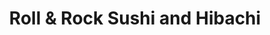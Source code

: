 ---
layout: place
title: "Roll & Rock Sushi and Hibachi"
permalink: /oklahoma/oklahoma-city/roll-rock-sushi-and-hibachi.html
stateAbbr: OK
stateName: Oklahoma
cityName: Oklahoma City
place_id: ChIJj1HZjdAasocRXlMlJI0dV34
photos:
  - name: >-
      places/ChIJj1HZjdAasocRXlMlJI0dV34/photos/AeeoHcJ285psFPB7OtOdR9ZZQKUYdHt0YOuMxCaJQUTa2yFAo2z7ncavR0c1uVlsNdmw9d_FIT6hl7O_GrbkAgelX4BP6oKx3ycmuE4Yod8wC-4LUFUPnpozEKYz0us2_FCYGYeWuxvWl-VvmGIhgnunKGo4Z_vJBzTkOLkGFlUZy6jdwe-O-eO6yMSbLFdKq2wstQE9cHhhM5JKed3I-uXnb9Zwh8QCbdbtu195vKNmcM__UaP67pjYPU92zlEG349OnqbFk4qgOx4bGM8VI7X_PHuhWvBAyhk81Qb0hZnvwHcykLeAJcgAeel05Ukx6gpAsba-Qo21DYtq6xLB1ZiZ61tTK58xrd5963P2SB2LVAd3m070oRlbTx92dLOccyQLJBU3JnBd1Oq8tDde2KW6kmegYOqnnc6ic_foa7u3YgkIEg
    widthPx: 4800
    heightPx: 2700
    authorAttributions:
      - displayName: Vincent Lee
        uri: https://maps.google.com/maps/contrib/111417065994620089449
        photoUri: >-
          https://lh3.googleusercontent.com/a-/ALV-UjWLd4-XO5VU3VklHq3uDfELM8-kx43EMlnPMsY9VJPsa2gxP1Q6CA=s100-p-k-no-mo
    flagContentUri: >-
      https://www.google.com/local/imagery/report/?cb_client=maps_api_places.places_api&image_key=!1e10!2sCIHM0ogKEICAgIDE2s6ubA&hl=en-US
    googleMapsUri: >-
      https://www.google.com/maps/place//data=!3m4!1e2!3m2!1sCIHM0ogKEICAgIDE2s6ubA!2e10!4m2!3m1!1s0x87b21ad08dd9518f:0x7e571d8d2425535e
  - name: >-
      places/ChIJj1HZjdAasocRXlMlJI0dV34/photos/AeeoHcI8tkJL29bosiRpNXWZTN0vnwbQlFjtkA_qDuQp_tj3OrGFKSZgzFAX7Q9QK-WbCxvotypRAEslyjGj-uMpgMe4ErCG6igYqr0g0Bk4DjGPZE2ec80R4LGfdDqpWx9Gv_4BCX-RSnxTq6aFSdESFK82nWqU-W-mLlu4CflbKgOefqIAeZzB3DdLbD40ylJmHgGIzlERxgyi73a83HpOQnZxtfFHG02vMRZVYcmfm8Q9Uwvz2ihGGI6GGeyXqjWpgxKKV9w6RXSG7cK2poa8tjFdS-zdO9PZQvRiHNsfXCjWGQ
    widthPx: 3403
    heightPx: 2269
    authorAttributions:
      - displayName: Roll & Rock Sushi and Hibachi
        uri: https://maps.google.com/maps/contrib/112081789973901595180
        photoUri: >-
          https://lh3.googleusercontent.com/a/ACg8ocKBWReiStJa77vaot176ks08IH8W5c7ezEv3kAxU_oA3FdSHQ=s100-p-k-no-mo
    flagContentUri: >-
      https://www.google.com/local/imagery/report/?cb_client=maps_api_places.places_api&image_key=!1e10!2sAF1QipOThuiu-8TE_q295ov8cz9oAEY11Qo83OIly2Hi&hl=en-US
    googleMapsUri: >-
      https://www.google.com/maps/place//data=!3m4!1e2!3m2!1sAF1QipOThuiu-8TE_q295ov8cz9oAEY11Qo83OIly2Hi!2e10!4m2!3m1!1s0x87b21ad08dd9518f:0x7e571d8d2425535e
  - name: >-
      places/ChIJj1HZjdAasocRXlMlJI0dV34/photos/AeeoHcKPOeZbM-gNdZZpp1oI1VQIfexvZjOQl8D2-t0aluYNsFumrT99uzSkohf_aUpIaKgGTToags13MIDxDXQ8RHaVRhqll4MK-mZ6uu5WXzHwIhc5RxYmNQHriKj-9eV3Tv8aB0iE8BwIUJ79J37MIupP1zA2ERc4ukh3iHv1FCnpj7zgqhJBOel_lycZEDJUoolzbAiZqrEJJXytlyIGFNJjnG-SGMLUY0xsvnAF37EbARSRaiV8r2mFk_KuuQaCJ1kuuVP4nMVpERIl2YRnL2nfpe4PHoLZ-ybOJEE3GdVuKuuJA3nRhNymO4aV4xnTNc6EpfdXPMfwNd9uYru5nCsnv5Djxyw_N3YUrAt8Iz6k5Pf5aqk7PM-pc-3BBKG0SrdxXY_H3M-IF6GKWsSJq27RnEolQV34nNk31S1-eLUJVUOK
    widthPx: 821
    heightPx: 989
    authorAttributions:
      - displayName: Mary Barfield
        uri: https://maps.google.com/maps/contrib/108648733210829044542
        photoUri: >-
          https://lh3.googleusercontent.com/a-/ALV-UjX3jxbkt_hyeL4yPHim4Np-N0YTZmZ_lQ-WmF0IcWaiRek7yhKp=s100-p-k-no-mo
    flagContentUri: >-
      https://www.google.com/local/imagery/report/?cb_client=maps_api_places.places_api&image_key=!1e10!2sCIHM0ogKEICAgIDd48jzwgE&hl=en-US
    googleMapsUri: >-
      https://www.google.com/maps/place//data=!3m4!1e2!3m2!1sCIHM0ogKEICAgIDd48jzwgE!2e10!4m2!3m1!1s0x87b21ad08dd9518f:0x7e571d8d2425535e
  - name: >-
      places/ChIJj1HZjdAasocRXlMlJI0dV34/photos/AeeoHcJvmpi3FEdKuNoElGp4VpUfQEaHrQzzNXaUvOy1RgbNt0DWIPH0KjriGoQ0zhNTdo74GziiuhfZPJqzgVI6AnA0nQrEU-5nm2Fd8INXSXz9VeL0T1yxUzEoOZMyp05l3T3P2AFuzH9od7e4ICRca-8Wh7tb2Dzex4yasEZJs0YoM0oeZC6NoWd54UNxV6S_IaRiAozYGueI5m-s98m576MOmG_DmmM3qgOebH8s5veGiLXlgBZqoTSR0999n_AO1ohpTc1yGQHFeTZDEr7rhTXxSVXE2hoUTW7sbUPKoRMK5HhZevpePgvYvoF4ywU1iOBA7XWYV1SNmYg3IcmX66RcQCRF05x6bt4bH8QDxXoOZhFxq6FMb03vv_iiv9ufOe4LfZTiywp8gBdn32EvHpG1khOfEnNBU91JobG7uSMXkw
    widthPx: 1603
    heightPx: 1603
    authorAttributions:
      - displayName: Jeremy H
        uri: https://maps.google.com/maps/contrib/115993041631263741079
        photoUri: >-
          https://lh3.googleusercontent.com/a/ACg8ocKvXTPuXD9UruK2yQ70OWpEeNRpRaEn-yTGJpLA3h_GqWMs8urL=s100-p-k-no-mo
    flagContentUri: >-
      https://www.google.com/local/imagery/report/?cb_client=maps_api_places.places_api&image_key=!1e10!2sCIHM0ogKEICAgICrrYbLZA&hl=en-US
    googleMapsUri: >-
      https://www.google.com/maps/place//data=!3m4!1e2!3m2!1sCIHM0ogKEICAgICrrYbLZA!2e10!4m2!3m1!1s0x87b21ad08dd9518f:0x7e571d8d2425535e
  - name: >-
      places/ChIJj1HZjdAasocRXlMlJI0dV34/photos/AeeoHcLukEbUdlww-_MVJJj9vFS8jITZWLYthvyARS9mE6d20mw6lVLTHLhPGD2z-hpMzpUPhUx_58YPo9XQTGFcACuak_lwNRWL98O1hUvtXa42bqKNltU2XfiL-ZNzpXvZuQAbB1uaPqmrWCPsjW9feQ25mXtdDs3XmmRnxFy0nnR7IAHNgHsf1kvONxT--rxM5EmQFV_sEEgi-gb9h_Pn7WvjmhlnAlHop9L7GMRsw3hP46SbE0nqJjzgn-djr3nL-JK5AWwua1DEGwPF7LfTfEySLyn9iLjFJ-UxJ1nKAxvfHdHDYYP_k6a1S79yPqsMsjKxzzxSKIzEOQV4D6Lwer_kP1ctYVy9QTmHFFfJLZFd276_FtkbzHYhkuzAvm2y6FzUuMrikvzsVHYs--XwluRVKAqcFZDgDagD144cKZIih_E
    widthPx: 822
    heightPx: 1064
    authorAttributions:
      - displayName: Djakaria Suryawidjaya
        uri: https://maps.google.com/maps/contrib/115200379134667266497
        photoUri: >-
          https://lh3.googleusercontent.com/a-/ALV-UjV1wSHOhdy4kzo527OQNAm0me0rTVyTsm2Yqqa2vMQKA6nb0htc=s100-p-k-no-mo
    flagContentUri: >-
      https://www.google.com/local/imagery/report/?cb_client=maps_api_places.places_api&image_key=!1e10!2sCIHM0ogKEICAgIDvu7PCngE&hl=en-US
    googleMapsUri: >-
      https://www.google.com/maps/place//data=!3m4!1e2!3m2!1sCIHM0ogKEICAgIDvu7PCngE!2e10!4m2!3m1!1s0x87b21ad08dd9518f:0x7e571d8d2425535e
  - name: >-
      places/ChIJj1HZjdAasocRXlMlJI0dV34/photos/AeeoHcJPIXc_gbu8fCmWYRD0wElAXX0jecBAaXpI7aS1fRw-oB32K59PRj9s26aHZk15YVpRg4FIwz8bmN61_sRRcytpG1PtjwjesLWn5HJvdIyIn_bDzC2t9LImsNYBRuJ5IoWbLoDwBtChNo5Fe40JtYhaqBt_Yo1C-A9iA0m9XRzE-N-ZseEnArfCoF1luw9XEtzsBEr5DgvRXN_Wb_Uyd-wlJxGVtqNJqJJPlFt87SmxkN5uvC16AK8_OrbWGIZ7lyTsiiBgyAzXeqcwWPbW1NmpQ4rZYD6MOU4en5iSv4aXzlJrkWDCMlSy8zR3vW98xmAuGohrX-4T_BXOVDy7YFhcRte-gGAlKMbqsakBuTQ-eSLjtYbooQBe0nTdagwNTNOFgW1acgaOw4wQJgdG0x7WP9R8JpRpYmSJErUwtRoSJ7L3
    widthPx: 4032
    heightPx: 3024
    authorAttributions:
      - displayName: Jeremy Stephenson
        uri: https://maps.google.com/maps/contrib/118246745055995097838
        photoUri: >-
          https://lh3.googleusercontent.com/a/ACg8ocKuFzSC2kaRkZcN5C5Vy7eEnibqjjIYFblf-DBoKcTxDIJi5A=s100-p-k-no-mo
    flagContentUri: >-
      https://www.google.com/local/imagery/report/?cb_client=maps_api_places.places_api&image_key=!1e10!2sCIHM0ogKEICAgICH7cm_5QE&hl=en-US
    googleMapsUri: >-
      https://www.google.com/maps/place//data=!3m4!1e2!3m2!1sCIHM0ogKEICAgICH7cm_5QE!2e10!4m2!3m1!1s0x87b21ad08dd9518f:0x7e571d8d2425535e
  - name: >-
      places/ChIJj1HZjdAasocRXlMlJI0dV34/photos/AeeoHcLnhjZd2LFbZTjdBn18HyhiYpF5ZhU5qy7AKXU8Vm1EydPHXrrWKGAeA7MDC6evfWliY0Ipr2mljLdGgX1hIdi3TsT4yYMhdpZC40grn3laSg-FFSEiMLW7t3qk9gHc13tXvgbtOLKky_CxRktpw9E3pQl10FDd-NI7oMK0LS_bt63wXwBivtfiw82CJyzB0ntqQzT4IWdbp1vTmzl_efoL0FZWM2iKA9hkwhn_52QLfPA-D-xduMJga0u4kTEQjeMFylLpAKje4kyW3_cdWs9ReAN9_dDCeRZl2aRXCnbxOyuHM_QHHb4r1jxeju1Bd8o2cGPN9Fwvgyb5fGDoLwM-BTi8njJTtqSTv3uTAiCzNseZyS7st52XL5ob0h3Zs6Gwa8YE8rXto84GBLl7wq-3Jw4c44bKUo-NTuXZSTAWNA
    widthPx: 3024
    heightPx: 4032
    authorAttributions:
      - displayName: Olivia Antonelli
        uri: https://maps.google.com/maps/contrib/105969750448901487364
        photoUri: >-
          https://lh3.googleusercontent.com/a-/ALV-UjXGJJgvnaQhNGzU_kp1fTNYRnBMnxED6Lq4VH9lzayNCO35nvU=s100-p-k-no-mo
    flagContentUri: >-
      https://www.google.com/local/imagery/report/?cb_client=maps_api_places.places_api&image_key=!1e10!2sCIHM0ogKEICAgMDIgOqyew&hl=en-US
    googleMapsUri: >-
      https://www.google.com/maps/place//data=!3m4!1e2!3m2!1sCIHM0ogKEICAgMDIgOqyew!2e10!4m2!3m1!1s0x87b21ad08dd9518f:0x7e571d8d2425535e
  - name: >-
      places/ChIJj1HZjdAasocRXlMlJI0dV34/photos/AeeoHcIxA3kCdDBbfCR3ruZCPLwmTCtfIbhWZK1CAZukpvRFKgltQJkJBT9m4Rn6ayuI5mHKBABSxmaHMRO29SwhdM3SrEdO1KIgX9KQcz-b1IFLQDq3j9D4NTGOEDnRr47VaPUp7pSIEpCaHrFPvC9VEBxdmoLR0p_VwarBstJeQPNJaju7jY5H5vUYC1SfsVw5KgwfKlb-eiSfzTH4VYZHn-0eJKUCqzQOuiYrF5Tpex1DUeXT4oDNZjtbRoHdCpM4gnhFAD5NTVD6qssBp1l0SNv7xjxZ5i7sBNxx1mxY9iIqiQ
    widthPx: 3456
    heightPx: 2304
    authorAttributions:
      - displayName: Roll & Rock Sushi and Hibachi
        uri: https://maps.google.com/maps/contrib/112081789973901595180
        photoUri: >-
          https://lh3.googleusercontent.com/a/ACg8ocKBWReiStJa77vaot176ks08IH8W5c7ezEv3kAxU_oA3FdSHQ=s100-p-k-no-mo
    flagContentUri: >-
      https://www.google.com/local/imagery/report/?cb_client=maps_api_places.places_api&image_key=!1e10!2sAF1QipNG3Q7zhBIgo66PyCYy_WPpon8pViRTUVtcwHqt&hl=en-US
    googleMapsUri: >-
      https://www.google.com/maps/place//data=!3m4!1e2!3m2!1sAF1QipNG3Q7zhBIgo66PyCYy_WPpon8pViRTUVtcwHqt!2e10!4m2!3m1!1s0x87b21ad08dd9518f:0x7e571d8d2425535e
  - name: >-
      places/ChIJj1HZjdAasocRXlMlJI0dV34/photos/AeeoHcK3ouxBrmai59z0MyRwAjS59HgoKWAWfxR6wBSEzBgwmPkdtjZuAy11Uei-OwKSLs65SVbW-5KvKq71gg2YjSnqzqlto95YWjK2e6ORRCcFCcTHEC3PMgZulJ2GhnF9cIpkYkBEvVsgl3JTfg6P7ht5V5txWLJA2uV7dgqUwXg-gJMDzt594UuaxahDawjPJWdyfrGrdgTLiKpj2l3I6WcoqiiXXvfnDoDZ6SMS6S_4716vHTmdDDFfrBmlCgDDMQxm_h9RQeKx0wRHUUZPHLB7622edT12n8i2FWGkDMH1cJK3OsjnhriiQnS9BN4DanFwnAyGUdLdgmkYXCUhI8nc4lYne8nRyWgQwzbyfTfNy51E-2X3NzLv7QM4iF1OD4VWHTCBmBOM9AcY1DAZ3X5bkzZqLpzADtKpdMJEAweZYTbA
    widthPx: 4080
    heightPx: 3072
    authorAttributions:
      - displayName: Brittany Nieman
        uri: https://maps.google.com/maps/contrib/101135810945392053789
        photoUri: >-
          https://lh3.googleusercontent.com/a-/ALV-UjWdqtjag0-lESeWEgpboiySDXU-j2xqKQsZxMuGyf6mfyvffczPUg=s100-p-k-no-mo
    flagContentUri: >-
      https://www.google.com/local/imagery/report/?cb_client=maps_api_places.places_api&image_key=!1e10!2sCIHM0ogKEICAgMCw-5e4uwE&hl=en-US
    googleMapsUri: >-
      https://www.google.com/maps/place//data=!3m4!1e2!3m2!1sCIHM0ogKEICAgMCw-5e4uwE!2e10!4m2!3m1!1s0x87b21ad08dd9518f:0x7e571d8d2425535e
  - name: >-
      places/ChIJj1HZjdAasocRXlMlJI0dV34/photos/AeeoHcIHalrPusNg6Z-kKdxknQnLqV1ABpfFcksmBtm7OWDTaSkUtX8khCXYKktr3ZaVlAJkiK_gkHK3T1gFz3hqdUuUtq82LwDRHdViQFzP-rE_BxupzufFnPi8vcnDvF3oj2ZfFBsoD7SIbVSuq3RMVuku78gM6KjbhhmT4bJakS-sLTfIRiI5mzhC0AhWgMgrX8azkpi4VYE3B_r5HlgeiYPZYHAamDULQ70YD8W_6w2pRkfvnqVbBJjsqQXoanjpYeIfRkghIAIjE7OPQxEqZgaEUuhJY0fDNueZ9a-oujG9UMzzPjluI-Fl5cd68TZa4pPgGZbncIONui0JiW9dXFDPE1QU9cNudxzY2kT9WpfiPhc7e0_FqNcHoASPt6xfZnNvSELmis76yDl2XFPkA8bDhCVvcg1tLpCPzV4MtjE
    widthPx: 4032
    heightPx: 3024
    authorAttributions:
      - displayName: Jason Cowger
        uri: https://maps.google.com/maps/contrib/115821304358256093899
        photoUri: >-
          https://lh3.googleusercontent.com/a-/ALV-UjX-UkTB3NnHLKQkFMGZJMYalE5q7Z8sgBdV_YH-P4xehZMmFTBd=s100-p-k-no-mo
    flagContentUri: >-
      https://www.google.com/local/imagery/report/?cb_client=maps_api_places.places_api&image_key=!1e10!2sCIHM0ogKEICAgIDDr4bUSw&hl=en-US
    googleMapsUri: >-
      https://www.google.com/maps/place//data=!3m4!1e2!3m2!1sCIHM0ogKEICAgIDDr4bUSw!2e10!4m2!3m1!1s0x87b21ad08dd9518f:0x7e571d8d2425535e
address: 6227 N Meridian Ave, Oklahoma City, OK 73112, USA
street: 6227 N Meridian Ave
city: Oklahoma City
state: OK
zip: '73112'
country: USA
neighborhood: Central Oklahoma City
latitude: '35.535510'
longitude: '-97.601638'
accessibility_options:
  wheelchairAccessibleParking: true
  wheelchairAccessibleEntrance: true
  wheelchairAccessibleRestroom: true
  wheelchairAccessibleSeating: true
business_status: OPERATIONAL
name: Roll & Rock Sushi and Hibachi
google_maps_links:
  directionsUri: >-
    https://www.google.com/maps/dir//''/data=!4m7!4m6!1m1!4e2!1m2!1m1!1s0x87b21ad08dd9518f:0x7e571d8d2425535e!3e0
  placeUri: https://maps.google.com/?cid=9103777663786767198
  writeAReviewUri: >-
    https://www.google.com/maps/place//data=!4m3!3m2!1s0x87b21ad08dd9518f:0x7e571d8d2425535e!12e1
  reviewsUri: >-
    https://www.google.com/maps/place//data=!4m4!3m3!1s0x87b21ad08dd9518f:0x7e571d8d2425535e!9m1!1b1
  photosUri: >-
    https://www.google.com/maps/place//data=!4m3!3m2!1s0x87b21ad08dd9518f:0x7e571d8d2425535e!10e5
primary_type: Sushi Restaurant
opening_hours:
  regular: null
  current: null
secondary_opening_hours:
  regular:
    weekdayDescriptions: null
    type: null
  current:
    weekdayDescriptions: null
    type: null
phone: (405) 773-1302
price_level: PRICE_LEVEL_INEXPENSIVE
price_range: $10 &ndash; $20
rating: '4.6'
rating_count: 738
website: null
description: null
reviews: null
parking_options: null
payment_options: null
allow_dogs: null
curbside_pickup: null
delivery: null
dine_in: null
good_for_children: null
good_for_groups: null
good_for_sports: null
live_music: null
menu_for_children: null
outdoor_seating: null
reservable: null
restroom: null
serves_beer: null
serves_breakfast: null
serves_brunch: null
serves_cocktails: null
serves_coffee: null
serves_dinner: null
serves_dessert: null
serves_lunch: null
serves_vegetarian_food: null
serves_wine: null
takeout: null

---